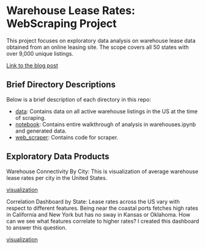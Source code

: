 # Warehouse Lease Rates: WebScraping Project

This project focuses on exploratory data analysis on warehouse lease data obtained from an online leasing site. 
The scope covers all 50 states with over 9,000 unique listings. 

[Link to the blog post](https://nycdatascience.com/blog/student-works/warehouse-leasing/)


## Brief Directory Descriptions

Below is a brief description of each directory in this repo:
 - [data](https://github.com/snuzbrokh/warehouses/tree/master/data): Contains data on all active warehouse listings in the US at the time of scraping.
 - [notebook](https://github.com/snuzbrokh/warehouses/tree/master/notebook): Contains entire walkthrough of analysis in warehouses.ipynb and generated data.
 - [web_scraper](https://github.com/snuzbrokh/warehouses/tree/master/web_scraper): Contains code for scraper.


## Exploratory Data Products

Warehouse Connectivity By City:
This is visualization of average warehouse lease rates per city in the United States. 

[visualization](https://chart-studio.plotly.com/~snuzbrokh/34#plot)


Correlation Dashboard by State:
Lease rates across the US vary with respect to different features. Being near the coastal ports fetches high rates in California and New York but has no sway in Kansas or Oklahoma. How can we see what features correlate to higher rates? I created this dashboard to answer this question. 

[visualization](https://chart-studio.plotly.com/~snuzbrokh/108#plot)
